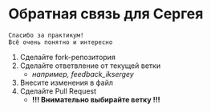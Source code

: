 # Обратная связь для Сергея
```
Спасибо за практикум!
Всё очень понятно и интересно
```
1. Сделайте fork-репозитория
2. Сделайте ответвление от текущей ветки
   - *например, feedback_iksergey*
3. Внесите изменения в файл
4. Сделайте Pull Request
   - **!!! Внимательно выбирайте ветку !!!** 
